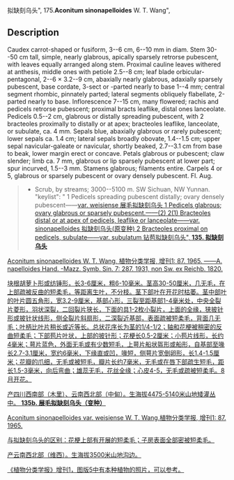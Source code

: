 拟缺刻乌头",
175.**Aconitum sinonapelloides** W. T. Wang",

## Description
Caudex carrot-shaped or fusiform, 3--6 cm, 6--10 mm in diam. Stem 30--50 cm tall, simple, nearly glabrous, apically sparsely retrorse pubescent, with leaves equally arranged along stem. Proximal cauline leaves withered at anthesis, middle ones with petiole 2.5--8 cm; leaf blade orbicular-pentagonal, 2--6 × 3.2--9 cm, abaxially nearly glabrous, adaxially sparsely pubescent, base cordate, 3-sect or -parted nearly to base 1--4 mm; central segment rhombic, pinnately parted; lateral segments obliquely flabellate, 2-parted nearly to base. Inflorescence 7--15 cm, many flowered; rachis and pedicels retrorse pubescent; proximal bracts leaflike, distal ones lanceolate. Pedicels 0.5--2 cm, glabrous or distally spreading pubescent, with 2 bracteoles proximally to distally or at apex; bracteoles leaflike, lanceolate, or subulate, ca. 4 mm. Sepals blue, abaxially glabrous or rarely pubescent; lower sepals ca. 1.4 cm; lateral sepals broadly obovate, 1.4--1.5 cm; upper sepal navicular-galeate or navicular, shortly beaked, 2.7--3.1 cm from base to beak, lower margin erect or concave. Petals glabrous or pubescent; claw slender; limb ca. 7 mm, glabrous or lip sparsely pubescent at lower part; spur incurved, 1.5--3 mm. Stamens glabrous; filaments entire. Carpels 4 or 5, glabrous or sparsely pubescent or ovary densely pubescent. Fl. Aug.

> * Scrub, by streams; 3000--5100 m. SW Sichuan, NW Yunnan.
  "keylist": "
1 Pedicels spreading pubescent distally; ovary densely pubescent——<a href='/info/Aconitum sinonapelloides var. weisiense?t=foc'>var. weisiense 展毛拟缺刻乌头
1 Pedicels glabrous; ovary glabrous or sparsely pubescent.——(2)
2(1) Bracteoles distal or at apex of pedicels, leaflike or lanceolate——<a href='/info/Aconitum sinonapelloides var. sinonapelloides?t=foc'>var. sinonapelloides 拟缺刻乌头(原变种)
2 Bracteoles proximal on pedicels, subulate——<a href='/info/Aconitum sinonapelloides var. subulatum?t=foc'>var. subulatum 钻苞拟缺刻乌头",
**135. 拟缺刻乌头**

Aconitum sinonapelloides W. T. Wang, 植物分类学报, 增刊1: 87. 1965. ——A. napelloides Hand. -Mazz. Symb. Sin. 7: 287. 1931, non Sw. ex Reichb. 1820.

块根胡萝卜形或纺锤形，长3-6厘米，粗6-10毫米。茎高30-50厘米，几无毛，在上部疏被反曲的短柔毛，等距离生叶，不分枝。茎下部叶在开花时枯萎。茎中部叶的叶片圆五角形，宽3.2-9厘米，基部心形，三裂至距基部1-4毫米处，中央全裂片菱形，羽状深裂，二回裂片狭长，下面的具1-2枚小裂片，上面的全缘，狭披针形或披针状线形，侧全裂片斜扇形，二深裂近基部，表面疏被短柔毛，背面几无毛；叶柄比叶片稍长或近等长。总状花序长为茎的1/4-1/2；轴和花梗被稍密的反曲短柔毛；下部苞片叶状，上部的披针形；花梗长0.5-2厘米；小苞片线形，长约4毫米；萼片蓝色，外面无毛或有少数短毛，上萼片船状盔形或船形，自基部至喙长2.7-3.1厘米，宽约6毫米，下缘直或凹，喙短，侧萼片宽倒卵形，长1.4-1.5厘米；花瓣的爪细，无毛或被短毛，瓣片长约7毫米，无毛或在唇下部疏生短毛，距长1.5-3毫米，向后弯曲；雄蕊无毛，花丝全缘；心皮4-5，无毛或疏被短柔毛。8月开花。

产四川西南部（木里）、云南西北部（中甸）。生海拔4475-5140米山地矮灌丛中。
**135b. 展毛拟缺刻乌头（变种）**

Aconitum sinonapelloides var. weisiense W. T. Wang,植物分类学报, 增刊1: 87. 1965.

与拟缺刻乌头的区别：花梗上部有开展的短柔毛；子房表面全部密被短柔毛。

产云南西北部（维西）。生海拔3500米山地沟边。

《植物分类学报》增刊1，图版5中有本种植物的照片，可以参考。
